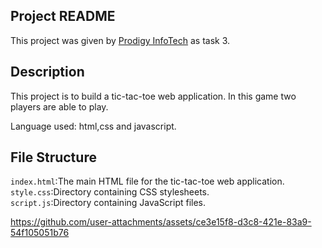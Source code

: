 ## Project README
This project was given by [Prodigy InfoTech](https://prodigyinfotech.dev/) as task 3.

## Description

This project is to build a tic-tac-toe  web application. In this game two players are able to play.


Language used: html,css and javascript.

## File Structure

```index.html```:The main HTML file for the tic-tac-toe web application.</br>
```style.css```:Directory containing CSS stylesheets.</br>
```script.js```:Directory containing JavaScript files.

https://github.com/user-attachments/assets/ce3e15f8-d3c8-421e-83a9-54f105051b76
